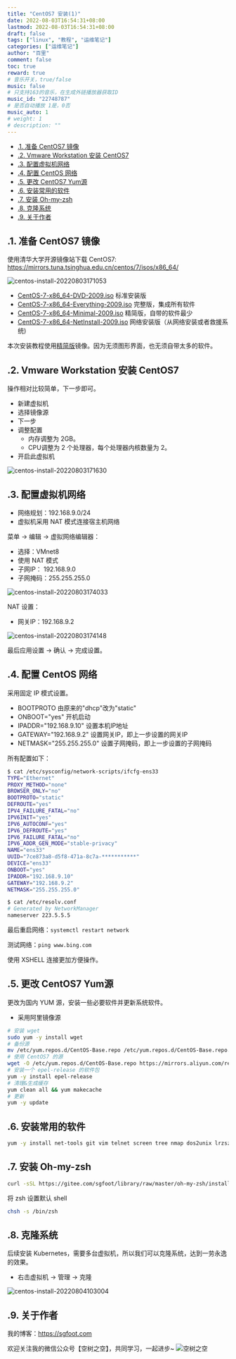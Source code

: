 ```yaml
---
title: "CentOS7 安装(1)"
date: 2022-08-03T16:54:31+08:00
lastmod: 2022-08-03T16:54:31+08:00
draft: false
tags: ["linux", "教程", "运维笔记"]
categories: ["运维笔记"]
author: "百里"
comment: false
toc: true
reward: true
# 音乐开关，true/false
music: false
# 只支持163的音乐，在生成外链播放器获取ID
music_id: "22748787"
# 是否自动播放 1是，0否
music_auto: 1
# weight: 1
# description: ""
---
```

<!-- TOC -->

- [.1. 准备 CentOS7 镜像](#1-准备-centos7-镜像)
- [.2. Vmware Workstation 安装 CentOS7](#2-vmware-workstation-安装-centos7)
- [.3. 配置虚拟机网络](#3-配置虚拟机网络)
- [.4. 配置 CentOS 网络](#4-配置-centos-网络)
- [.5. 更改 CentOS7 Yum源](#5-更改-centos7-yum源)
- [.6. 安装常用的软件](#6-安装常用的软件)
- [.7. 安装 Oh-my-zsh](#7-安装-oh-my-zsh)
- [.8. 克隆系统](#8-克隆系统)
- [.9. 关于作者](#9-关于作者)

<!-- /TOC -->

## .1. 准备 CentOS7 镜像

使用清华大学开源镜像站下载 CentOS7: <https://mirrors.tuna.tsinghua.edu.cn/centos/7/isos/x86_64/>

![centos-install-20220803171053](https://cdn.jsdelivr.net/gh/yezihack/assets/b/centos-install-20220803171053)

- [CentOS-7-x86_64-DVD-2009.iso](https://mirrors.tuna.tsinghua.edu.cn/centos/7/isos/x86_64/CentOS-7-x86_64-DVD-2009.iso) 标准安装版
- [CentOS-7-x86_64-Everything-2009.iso](https://mirrors.tuna.tsinghua.edu.cn/centos/7/isos/x86_64/CentOS-7-x86_64-Everything-2009.iso) 完整版，集成所有软件
- [CentOS-7-x86_64-Minimal-2009.iso](https://mirrors.tuna.tsinghua.edu.cn/centos/7/isos/x86_64/CentOS-7-x86_64-Minimal-2009.iso) 精简版，自带的软件最少
- [CentOS-7-x86_64-NetInstall-2009.iso](https://mirrors.tuna.tsinghua.edu.cn/centos/7/isos/x86_64/CentOS-7-x86_64-NetInstall-2009.iso)  网络安装版（从网络安装或者救援系统)

本次安装教程使用[精简版](https://mirrors.tuna.tsinghua.edu.cn/centos/7/isos/x86_64/CentOS-7-x86_64-Minimal-2009.iso)镜像。因为无须图形界面，也无须自带太多的软件。

## .2. Vmware Workstation 安装 CentOS7

操作相对比较简单，下一步即可。

- 新建虚拟机
- 选择镜像源
- 下一步
- 调整配置
  - 内存调整为 2GB。
  - CPU调整为 2 个处理器，每个处理器内核数量为 2。
- 开启此虚拟机

![centos-install-20220803171630](https://cdn.jsdelivr.net/gh/yezihack/assets/b/centos-install-20220803171630)

## .3. 配置虚拟机网络

- 网络规划：192.168.9.0/24
- 虚拟机采用 NAT 模式连接宿主机网络

菜单 -> 编辑 -> 虚拟网络编辑器：

- 选择：VMnet8
- 使用 NAT 模式
- 子网IP： 192.168.9.0
- 子网掩码：255.255.255.0

![centos-install-20220803174033](https://cdn.jsdelivr.net/gh/yezihack/assets/b/centos-install-20220803174033)

NAT 设置：

- 网关IP：192.168.9.2

![centos-install-20220803174148](https://cdn.jsdelivr.net/gh/yezihack/assets/b/centos-install-20220803174148)

最后应用设置 -> 确认 -> 完成设置。

## .4. 配置 CentOS 网络

采用固定 IP 模式设置。

- BOOTPROTO 由原来的"dhcp"改为"static"
- ONBOOT="yes" 开机启动
- IPADDR="192.168.9.10" 设置本机IP地址
- GATEWAY="192.168.9.2" 设置网关IP，即上一步设置的网关IP
- NETMASK="255.255.255.0" 设置子网掩码，即上一步设置的子网掩码

所有配置如下：

```sh
$ cat /etc/sysconfig/network-scripts/ifcfg-ens33 
TYPE="Ethernet"
PROXY_METHOD="none"
BROWSER_ONLY="no"
BOOTPROTO="static"
DEFROUTE="yes"
IPV4_FAILURE_FATAL="no"
IPV6INIT="yes"
IPV6_AUTOCONF="yes"
IPV6_DEFROUTE="yes"
IPV6_FAILURE_FATAL="no"
IPV6_ADDR_GEN_MODE="stable-privacy"
NAME="ens33"
UUID="7ce873a8-d5f8-471a-8c7a-***********"
DEVICE="ens33"
ONBOOT="yes"
IPADDR="192.168.9.10"
GATEWAY="192.168.9.2"
NETMASK="255.255.255.0"

$ cat /etc/resolv.conf 
# Generated by NetworkManager
nameserver 223.5.5.5
```

最后重启网络：`systemctl restart network`

测试网络：`ping www.bing.com`

使用 XSHELL 连接更加方便操作。

## .5. 更改 CentOS7 Yum源

更改为国内 YUM 源，安装一些必要软件并更新系统软件。

- 采用阿里镜像源

```sh
# 安装 wget 
sudo yum -y install wget
# 备份源
mv /etc/yum.repos.d/CentOS-Base.repo /etc/yum.repos.d/CentOS-Base.repo.backup
# 使用 CentOS7 的源
wget -O /etc/yum.repos.d/CentOS-Base.repo https://mirrors.aliyun.com/repo/Centos-7.repo
# 安装一个 epel-release 的软件包
yum -y install epel-release
# 清理&生成缓存
yum clean all && yum makecache
# 更新
yum -y update
```

## .6. 安装常用的软件

```sh
yum -y install net-tools git vim telnet screen tree nmap dos2unix lrzsz nc lsof wget tcpdump htop iftop iotop sysstat nethogs ipvsadm chrony  ipvsadm bridge-utils
```

## .7. 安装 Oh-my-zsh

```sh
curl -sSL https://gitee.com/sgfoot/library/raw/master/oh-my-zsh/install.sh |bash
```

将 zsh 设置默认 shell

```sh
chsh -s /bin/zsh
```

## .8. 克隆系统

后续安装 Kubernetes，需要多台虚拟机，所以我们可以克隆系统，达到一劳永逸的效果。

- 右击虚拟机 -> 管理 -> 克隆

![centos-install-20220804103004](https://cdn.jsdelivr.net/gh/yezihack/assets/b/centos-install-20220804103004)

## .9. 关于作者

我的博客：<https://sgfoot.com>

欢迎关注我的微信公众号【空树之空】，共同学习，一起进步~
![空树之空](https://cdn.jsdelivr.net/gh/yezihack/assets/b/20210122112114.png?imageslim)
